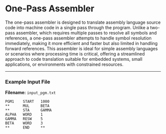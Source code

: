 # One-Pass Assembler

The one-pass assembler is designed to translate assembly language source code into machine code in a single pass through the program. Unlike a two-pass assembler, which requires multiple passes to resolve all symbols and references, a one-pass assembler attempts to handle symbol resolution immediately, making it more efficient and faster but also limited in handling forward references. This assembler is ideal for simple assembly languages or scenarios where processing time is critical, offering a streamlined approach to code translation suitable for embedded systems, small applications, or environments with constrained resources.

---

### Example Input File

**Filename:** `input_pgm.txt`

```plaintext
PGM1    START   1000
**      MUL     BETA
**      STA     GAMMA
ALPHA   WORD    1
GAMMA   RESW    5
BETA    WORD    3
**      END     **
